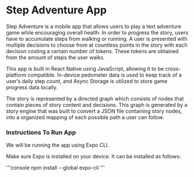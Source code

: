 <h1>Step Adventure App</h1>
<p>
Step Adventure is a mobile app that allows users to play a text adventure
game while encouraging overall health. In order to progress the story, users
have to accumulate steps from walking or running. A user is presented with  
multiple decisions to choose from at countless points in the story with each 
decision costing a certain number of tokens. These tokens are obtained from
the amount of steps the user walks.

This app is built in React Native using JavaScript, allowing it to be 
cross-platform compatible. In-device pedometer data is used to keep track 
of a user’s daily step count, and Async Storage is utilized to store game 
progress data locally.

The story is represented by a directed graph which consists of nodes that 
contain pieces of story content and decisions. This graph is generated by 
a story engine that was built to convert a JSON file containing story 
nodes, into a organized mapping of each possible path a user can follow.
</p>

<h3>Instructions To Run App</h3>

<p>
We will be running the app using Expo CLI.

Make sure Expo is installed on your device. It can be installed as follows:

'''console
npm install --global expo-cli
'''
</p>
